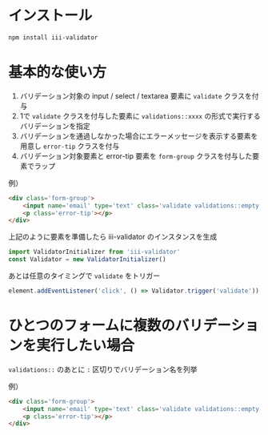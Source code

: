 # インストール
```bash
npm install iii-validator
```

# 基本的な使い方
1. バリデーション対象の input / select / textarea 要素に `validate` クラスを付与
2. 1で `validate` クラスを付与した要素に `validations::xxxx` の形式で実行するバリデーションを指定
3. バリデーションを通過しなかった場合にエラーメッセージを表示する要素を用意し `error-tip` クラスを付与
4. バリデーション対象要素と error-tip 要素を `form-group` クラスを付与した要素でラップ

例）
```html
<div class='form-group'>
    <input name='email' type='text' class='validate validations::empty'>
    <p class='error-tip'></p>
</div>
```

上記のように要素を準備したら iii-validator のインスタンスを生成  
```javascript
import ValidatorInitializer from 'iii-validator'
const Validator = new ValidatorInitializer()
```

あとは任意のタイミングで `validate` をトリガー  
```javascript
element.addEventListener('click', () => Validator.trigger('validate'))
```

# ひとつのフォームに複数のバリデーションを実行したい場合
`validations::` のあとに `:` 区切りでバリデーション名を列挙

例）
```html
<div class='form-group'>
    <input name='email' type='text' class='validate validations::empty:email'>
    <p class='error-tip'></p>
</div>
```
